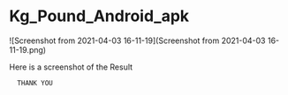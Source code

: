 # Kg_Pound_Android_apk
![Screenshot from 2021-04-03 16-11-19](Screenshot from 2021-04-03 16-11-19.png)

Here is a screenshot of the Result


      THANK YOU

